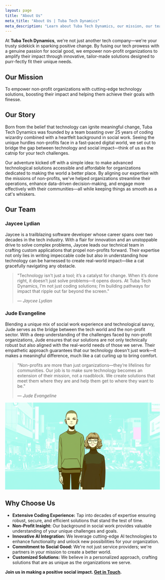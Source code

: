 ```yaml
---
layout: page
title: "About Us"
meta_title: "About Us | Tuba Tech Dynamics"
meta_description: "Learn about Tuba Tech Dynamics, our mission, our team, and why we're passionate about empowering non-profit organizations with innovative technology solutions."
---
```


At **Tuba Tech Dynamics**, we're not just another tech company—we're your trusty sidekick in sparking positive change. By fusing our tech prowess with a genuine passion for social good, we empower non-profit organizations to amplify their impact through innovative, tailor-made solutions designed to purr-fectly fit their unique needs.

## Our Mission

To empower non-profit organizations with cutting-edge technology solutions, boosting their impact and helping them achieve their goals with finesse.

## Our Story

Born from the belief that technology can ignite meaningful change, Tuba Tech Dynamics was founded by a team boasting over 25 years of coding wizardry combined with a heartfelt background in social work. Seeing the unique hurdles non-profits face in a fast-paced digital world, we set out to bridge the gap between technology and social impact—think of us as the catnip for your tech challenges.

Our adventure kicked off with a simple idea: to make advanced technological solutions accessible and affordable for organizations dedicated to making the world a better place. By aligning our expertise with the missions of non-profits, we've helped organizations streamline their operations, enhance data-driven decision-making, and engage more effectively with their communities—all while keeping things as smooth as a cat's whiskers.

## Our Team

### Jaycee Lydian

Jaycee is a trailblazing software developer whose career spans over two decades in the tech industry. With a flair for innovation and an unstoppable drive to solve complex problems, Jaycee leads our technical team in crafting custom applications that propel non-profits forward. Their expertise not only lies in writing impeccable code but also in understanding how technology can be harnessed to create real-world impact—like a cat gracefully navigating any obstacle.

> "Technology isn't just a tool; it’s a catalyst for change. When it’s done right, it doesn’t just solve problems—it opens doors. At Tuba Tech Dynamics, I’m not just coding solutions; I’m building pathways for impact that ripple out far beyond the screen."
>
> — *Jaycee Lydian*

### Jude Evangeline

Blending a unique mix of social work experience and technological savvy, Jude serves as the bridge between the tech world and the non-profit sector. With a deep understanding of the challenges faced by non-profit organizations, Jude ensures that our solutions are not only technically robust but also aligned with the real-world needs of those we serve. Their empathetic approach guarantees that our technology doesn't just work—it makes a meaningful difference, much like a cat curling up to bring comfort.

> "Non-profits are more than just organizations—they’re lifelines for communities. Our job is to make sure technology becomes an extension of their mission, not a roadblock. We create solutions that meet them where they are and help them get to where they want to be."
>
> — *Jude Evangeline*

![A professional photograph of Jaycee and Jude standing together in an office environment, smiling and approachable.](assets/images/team.png)

## Why Choose Us

- **Extensive Coding Experience:** Tap into decades of expertise ensuring robust, secure, and efficient solutions that stand the test of time.
- **Non-Profit Insight:** Our background in social work provides valuable understanding of your unique challenges and goals.
- **Innovative AI Integration:** We leverage cutting-edge AI technologies to enhance functionality and unlock new possibilities for your organization.
- **Commitment to Social Good:** We're not just service providers; we're partners in your mission to create a better world.
- **Customized Solutions:** We believe in a personalized approach, crafting solutions that are as unique as the organizations we serve.

**Join us in making a positive social impact. [Get in Touch](/contact).**
